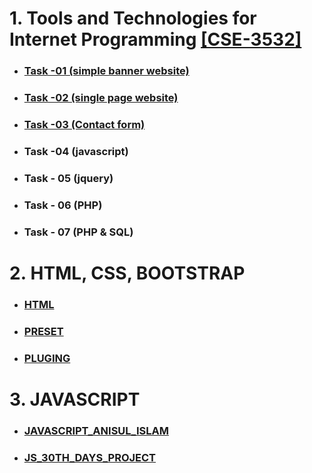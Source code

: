 <h1>1. Tools and Technologies for Internet Programming <a href="https://github.com/Tahsin000/WEB_DEVELOPMENT/tree/master/CSE-3532#topic">[CSE-3532]</a></h1>
<ul dir="auto">
<li>
<h3><a href="https://tahsin000.github.io/WEB_DEVELOPMENT/CSE-3532/Task-01/index.html" rel="nofollow">Task -01 (simple banner website)</a></h3>
</li>
<li>
<h3><a href="https://tahsin000.github.io/WEB_DEVELOPMENT/CSE-3532/Task-02/index.html" rel="nofollow">Task -02 (single page website)</a></h3>
</li>
<li>
<h3><a href="https://tahsin000.github.io/WEB_DEVELOPMENT/CSE-3532/Task-03/index.html" rel="nofollow">Task -03 (Contact form)</a></h3>
</li>
<li>
<h3>Task -04 (javascript)</h3>
</li>
<li>
<h3>Task - 05 (jquery)</h3>
</li>
<li>
<h3>Task - 06 (PHP)</h3>
</li>
<li>
<h3>Task - 07 (PHP &amp; SQL)</h3>
</li>
</ul>
<h1>2.&nbsp;HTML, CSS, BOOTSTRAP</h1>
<ul>
<li>
<h3><a href="https://github.com/Tahsin000/WEB_DEVELOPMENT/tree/master/HTML%2C%20CSS%2C%20BOOTSTRAP/HTML/CLASS/Class%20Full%20site">HTML</a></h3>
</li>
<li>
<h3><a href="https://github.com/Tahsin000/WEB_DEVELOPMENT/blob/master/HTML%2C%20CSS%2C%20BOOTSTRAP/Preset/Tahsin%20Abrar%20Preset.rar">PRESET</a></h3>
</li>
<li>
<h3><a href="https://github.com/Tahsin000/WEB_DEVELOPMENT/tree/master/HTML%2C%20CSS%2C%20BOOTSTRAP/Preset/Plugins">PLUGING</a></h3>
</li>
</ul>
<h1>3. JAVASCRIPT&nbsp;</h1>
<ul>
<li>
<h3><a href="https://github.com/Tahsin000/WEB_DEVELOPMENT/tree/master/JAVASCRIPT/JAVASCRIPT_ANISUL_ISLAM">JAVASCRIPT_ANISUL_ISLAM</a></h3>
</li>
<li>
<h3><a href="https://github.com/Tahsin000/WEB_DEVELOPMENT/tree/master/JAVASCRIPT/JS_30TH_DAYS_PROJECT">JS_30TH_DAYS_PROJECT</a></h3>
</li>
</ul>
<div id="gtx-trans" style="position: absolute; left: 854px; top: -13.2625px;">&nbsp;</div>
